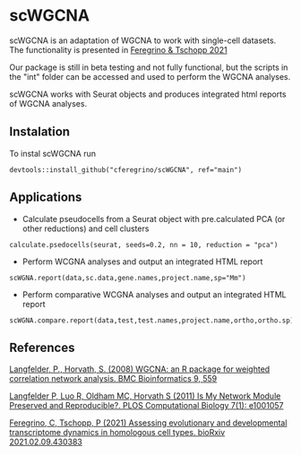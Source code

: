 # scWGCNA
scWGCNA is an adaptation of WGCNA to work with single-cell datasets.
The functionality is presented in  <a href="https://doi.org/10.1101/2021.02.09.430383" target="_blank">Feregrino & Tschopp 2021</a>

Our package is still in beta testing and not fully functional, but the scripts in the "int" folder can be accessed and used to perform the WGCNA analyses.

scWGCNA works with Seurat objects and produces integrated html reports of WGCNA analyses.

## Instalation

To instal scWGCNA run
```
devtools::install_github("cferegrino/scWGCNA", ref="main")
```

## Applications
* Calculate pseudocells from a Seurat object with pre.calculated PCA (or other reductions) and cell clusters
```
calculate.psedocells(seurat, seeds=0.2, nn = 10, reduction = "pca")
```
* Perform WCGNA analyses and output an integrated HTML report
```
scWGNA.report(data,sc.data,gene.names,project.name,sp="Mm")
```
* Perform comparative WCGNA analyses and output an integrated HTML report
```
scWGNA.compare.report(data,test,test.names,project.name,ortho,ortho.sp)
```
## References

<a href="https://bmcbioinformatics.biomedcentral.com/articles/10.1186/1471-2105-9-559" target="_blank">Langfelder, P., Horvath, S. (2008) WGCNA: an R package for weighted correlation network analysis. BMC Bioinformatics 9, 559</a>

<a href="https://journals.plos.org/ploscompbiol/article?id=10.1371/journal.pcbi.1001057" target="_blank">Langfelder P, Luo R, Oldham MC, Horvath S (2011) Is My Network Module Preserved and Reproducible?. PLOS Computational Biology 7(1): e1001057</a>

<a href="https://doi.org/10.1101/2021.02.09.430383" target="_blank">Feregrino, C, Tschopp, P (2021) Assessing evolutionary and developmental transcriptome dynamics in homologous cell types. bioRxiv 2021.02.09.430383</a>
